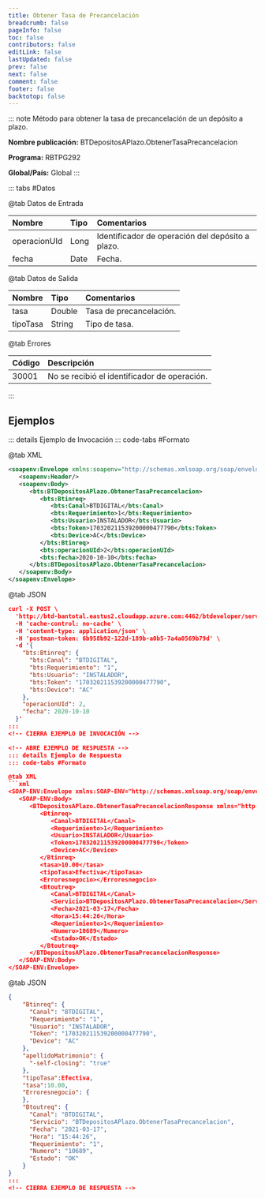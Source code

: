 ```yaml
---
title: Obtener Tasa de Precancelación
breadcrumb: false
pageInfo: false
toc: false
contributors: false
editLink: false
lastUpdated: false
prev: false
next: false
comment: false
footer: false
backtotop: false
---
```


<!-- ABRE DATOS DEL MÉTODO -->
::: note Método para obtener la tasa de precancelación de un depósito a plazo.

**Nombre publicación:** BTDepositosAPlazo.ObtenerTasaPrecancelacion

**Programa:** RBTPG292

**Global/País:** Global
:::
<!-- CIERRA DATOS DEL MÉTODO -->

<!-- ABRE TABLA DE DATOS -->
::: tabs #Datos 

@tab Datos de Entrada

Nombre | Tipo | Comentarios
:--------- | :--------- | :---------
operacionUId | Long | Identificador de operación del depósito a plazo.
fecha | Date | Fecha.

@tab Datos de Salida

Nombre | Tipo | Comentarios
:--------- | :----------- | :-----------
tasa | Double | Tasa de precancelación.
tipoTasa | String | Tipo de tasa.

@tab Errores

Código | Descripción
:--------- | :-----------
30001 | No se recibió el identificador de operación.
::: 
<!-- CIERRA TABLA DE DATOS -->

## **Ejemplos**

<!-- ABRE EJEMPLO DE INVOCACIÓN -->
::: details Ejemplo de Invocación 
::: code-tabs #Formato

@tab XML
```xml
<soapenv:Envelope xmlns:soapenv="http://schemas.xmlsoap.org/soap/envelope/" xmlns:bts="http://uy.com.dlya.bantotal/BTSOA/">
   <soapenv:Header/>
   <soapenv:Body>
      <bts:BTDepositosAPlazo.ObtenerTasaPrecancelacion>
         <bts:Btinreq>
            <bts:Canal>BTDIGITAL</bts:Canal>
            <bts:Requerimiento>1</bts:Requerimiento>
            <bts:Usuario>INSTALADOR</bts:Usuario>
            <bts:Token>170320211539200000477790</bts:Token>
            <bts:Device>AC</bts:Device>
         </bts:Btinreq>
         <bts:operacionUId>2</bts:operacionUId>
         <bts:fecha>2020-10-10</bts:fecha>
      </bts:BTDepositosAPlazo.ObtenerTasaPrecancelacion>
   </soapenv:Body>
</soapenv:Envelope>
```

@tab JSON
```json
curl -X POST \
  'http://btd-bantotal.eastus2.cloudapp.azure.com:4462/btdeveloper/servlet/com.dlya.bantotal.odwsbt_BTDepositosAPlazo_v1?ObtenerTasaPrecancelacion' \
  -H 'cache-control: no-cache' \
  -H 'content-type: application/json' \
  -H 'postman-token: 6b958b92-122d-189b-a0b5-7a4a0569b79d' \
  -d '{
  	"bts:Btinreq": {
	  "bts:Canal": "BTDIGITAL",
	  "bts:Requerimiento": "1",
	  "bts:Usuario": "INSTALADOR",
	  "bts:Token": "170320211539200000477790",
	  "bts:Device": "AC"
	},
	"operacionUId": 2,
	"fecha": 2020-10-10
  }'
:::
<!-- CIERRA EJEMPLO DE INVOCACIÓN -->

<!-- ABRE EJEMPLO DE RESPUESTA -->
::: details Ejemplo de Respuesta 
::: code-tabs #Formato

@tab XML
```xml
<SOAP-ENV:Envelope xmlns:SOAP-ENV="http://schemas.xmlsoap.org/soap/envelope/" xmlns:xsd="http://www.w3.org/2001/XMLSchema" xmlns:SOAP-ENC="http://schemas.xmlsoap.org/soap/encoding/" xmlns:xsi="http://www.w3.org/2001/XMLSchema-instance">
   <SOAP-ENV:Body>
      <BTDepositosAPlazo.ObtenerTasaPrecancelacionResponse xmlns="http://uy.com.dlya.bantotal/BTSOA/">
         <Btinreq>
            <Canal>BTDIGITAL</Canal>
            <Requerimiento>1</Requerimiento>
            <Usuario>INSTALADOR</Usuario>
            <Token>170320211539200000477790</Token>
            <Device>AC</Device>
         </Btinreq>
         <tasa>10.00</tasa>
         <tipoTasa>Efectiva</tipoTasa>
         <Erroresnegocio></Erroresnegocio>
         <Btoutreq>
            <Canal>BTDIGITAL</Canal>
            <Servicio>BTDepositosAPlazo.ObtenerTasaPrecancelacion</Servicio>
            <Fecha>2021-03-17</Fecha>
            <Hora>15:44:26</Hora>
            <Requerimiento>1</Requerimiento>
            <Numero>10689</Numero>
            <Estado>OK</Estado>
         </Btoutreq>
      </BTDepositosAPlazo.ObtenerTasaPrecancelacionResponse>
   </SOAP-ENV:Body>
</SOAP-ENV:Envelope>
```

@tab JSON
```json
{ 
	"Btinreq": { 
	  "Canal": "BTDIGITAL", 
	  "Requerimiento": "1", 
	  "Usuario": "INSTALADOR", 
	  "Token": "170320211539200000477790", 
	  "Device": "AC" 
	}, 
	"apellidoMatrimonio": { 
	  "-self-closing": "true" 
	}, 
	"tipoTasa":Efectiva, 
	"tasa":10.00, 
	"Erroresnegocio": { 
	}, 
	"Btoutreq": { 
	  "Canal": "BTDIGITAL", 
	  "Servicio": "BTDepositosAPlazo.ObtenerTasaPrecancelacion", 
	  "Fecha": "2021-03-17", 
	  "Hora": "15:44:26", 
	  "Requerimiento": "1", 
	  "Numero": "10689", 
	  "Estado": "OK" 
	} 
}
::: 
<!-- CIERRA EJEMPLO DE RESPUESTA -->